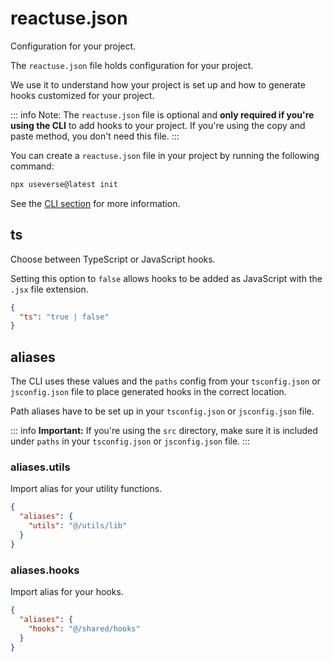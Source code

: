 # reactuse.json

Configuration for your project.

The `reactuse.json` file holds configuration for your project.

We use it to understand how your project is set up and how to generate hooks customized for your project.

::: info
Note: The `reactuse.json` file is optional and **only required if you're
using the CLI** to add hooks to your project. If you're using the copy
and paste method, you don't need this file.
:::

You can create a `reactuse.json` file in your project by running the following command:

```bash
npx useverse@latest init
```

See the [CLI section](./cli.md) for more information.

## ts

Choose between TypeScript or JavaScript hooks.

Setting this option to `false` allows hooks to be added as JavaScript with the `.jsx` file extension.

```json title="reactuse.json"
{
  "ts": "true | false"
}
```

## aliases

The CLI uses these values and the `paths` config from your `tsconfig.json` or `jsconfig.json` file to place generated hooks in the correct location.

Path aliases have to be set up in your `tsconfig.json` or `jsconfig.json` file.

::: info
**Important:** If you're using the `src` directory, make sure it is included
under `paths` in your `tsconfig.json` or `jsconfig.json` file.
:::

### aliases.utils

Import alias for your utility functions.

```json title="reactuse.json"
{
  "aliases": {
    "utils": "@/utils/lib"
  }
}
```

### aliases.hooks

Import alias for your hooks.

```json title="reactuse.json"
{
  "aliases": {
    "hooks": "@/shared/hooks"
  }
}
```
